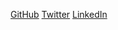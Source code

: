 [GitHub](https://github.com/Seraf00)
[Twitter](https://twitter.com/SerAF016)
[LinkedIn](https://www.linkedin.com/in/fares-sofiane-mazouni-55056718b/)
